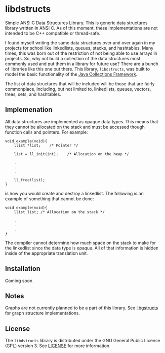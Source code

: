 libdstructs
===========

Simple ANSI C Data Structures Library. This is generic data structures library
written in ANSI C. As of this moment, these implementations are not intended to
be C++ compatible or thread-safe.

I found myself writing the same data structures over and over again in my
projects for school like linkedlists, queues, stacks, and hashtables. Many
times, this was born out of the restriction of not being able to use arrays in
projects. So, why not build a collection of the data structures most commonly
used and put them in a library for future use? There are a bunch of libraries
like this one out there. This library, `libdstructs`, was built to model the
basic functionality of the
[Java Collections Framework](http://docs.oracle.com/javase/7/docs/technotes/guides/collections/overview.html).

The list of data structures that will be included will be those that are fairly
commonplace, including, but not limited to, linkedlists, queues, vectors,
trees, sets, and hashtables.


Implemenation
-------------
All data structures are implemented as opaque data types. This means that they
cannot be allocated on the stack and must be accessed though function calls and
pointers. For example:

	void example(void){
		llist *list;	/* Pointer */

		list = ll_init(int);	/* Allocation on the heap */

		.
		.
		.

		ll_free(list);
	}

is how you would create and destroy a linkedlist. The following is an example
of something that cannot be done:

	void example(void){
		llist list;	/* Allocation on the stack */

		.
		.
		.
	}

The compiler cannot determine how much space on the stack to make for the
linkedlist since the data type is opaque. All of that information is hidden
inside of the appropriate translation unit.


Installation
------------
Coming soon.


Notes
-----
Graphs are not currently planned to be a part of this library. See
[libgstructs](https://github.com/bezeredi/libgstructs) for graph structure
implementations.


License
-------
The `libdstructs` library is distributed under the GNU General Public License
(GPL) version 3. See
[LICENSE](https://github.com/bezeredi/libdstructs/blob/master/LICENSE) for more
information.

